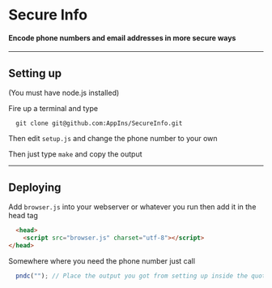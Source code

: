 # Secure Info
#### Encode phone numbers and email addresses in more secure ways

---

## Setting up
(You must have node.js installed)

Fire up a terminal and type

```
  git clone git@github.com:AppIns/SecureInfo.git
```

Then edit `setup.js` and change the phone number to your own

Then just type `make` and copy the output

---

## Deploying

Add `browser.js` into your webserver or whatever you run then add it in the head tag
```html
  <head>
    <script src="browser.js" charset="utf-8"></script>
</head>
```

Somewhere where you need the phone number just call
```js
  pndc(""); // Place the output you got from setting up inside the quotes
```
